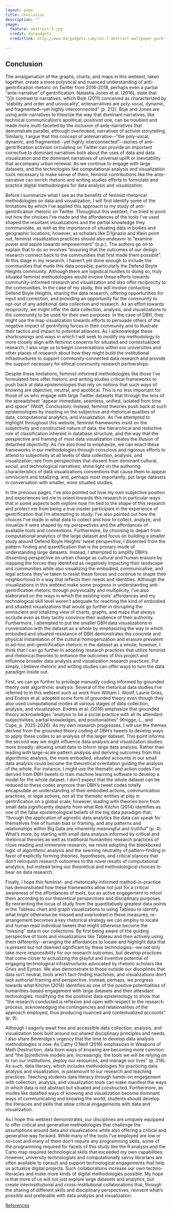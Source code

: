 ```yaml
---
layout: page
title: Conclusion
description: ""
image:
  feature: abstract-3.jpg
  credit: dargadgetz
  creditlink: http://www.dargadgetz.com/ios-7-abstract-wallpaper-pack-for-iphone-5-and-ipod-touch-retina/
  
---
```


## Conclusion

The amalgamation of the graphs, charts, and maps in this webtext, taken together, create a more polyvocal and nuanced understanding of anti-gentrification rhetoric on Twitter from 2016-2018, perhaps even a partial “ante-narrative” of gentrification. Natasha Jones et al. (2016), state that “[i]n contrast to narratives, which Boje (2011) conceived as characterized by ‘stability and order and univocality’, antenarratives are poly-vocal, dynamic, and fragmented—yet highly interconnected” (p. 212). Boje and Jones are using ante-narratives to theorize the way that dominant narratives, like technical communication’s apolitical, positivist one, can be troubled and made more multi-faceted by the inclusion of ante-narratives that demonstrate parallel, although overlooked, narratives of activist storytelling. Similarly, I argue that this concept of antenarrative--”the poly-vocal, dynamic, and fragmented--yet highly interconnected”--stories of anti-gentrification activism circulating on Twitter can provide an important corrective to dominant narratives both about the uses of data and data visualization and the dominant narratives of universal uplift or inevitability that accompany urban renewal. As we continue to engage with large datasets, and the technologies like computational analysis and visualization tools necessary to make sense of them, feminist contributions like the ante-narrative can enrich rhetoric and writing studies efforts to formulate and practice digital methodologies for data analysis and visualization. 

Before I summarize what I see as the benefits of feminist rhetorical methodologies on data and visualization, I will first identify some of the limitations by which I’ve applied this approach to my study of anti-gentrification rhetoric on Twitter. Throughout this webtext, I’ve tried to point out how the choices I’ve made and the affordances of the tools I’ve used shaped the resultant visualizations and the partial knowledge they communicate, as well as the importance of situating data in bodies and geographic locations; however, as scholars like D’Ignazio and Klein point out, feminist visualization practices should also endeavor to “examine power and aspire towards empowerment” (n.p.). The authors go on to explain that to do so involves “ensuring that the outcomes of our design research connect back to the communities that first made them possible”. At this stage in my research, I haven’t yet done enough to include the communities that made this data possible, particularly the Defend Boyle Heights community. Although there are logistical hurdles to doing so, truly situated feminist methodologies would involve these efforts towards community-informed research and visualization and also offer reciprocity to the communities. In the case of my study, this will involve contacting Defend Boyle Heights, sharing the data research, offering opportunities for input and correction, and providing an opportunity for the community to opt-out of any additional data collection and research. As an effort towards reciprocity, we might offer the data collection, analysis, and visualizations to the community to be used for their own purposes. In the case of DBH, they might use the map visualization towards efforts to persuade others of the negative impact of gentrifying forces in their community and to illustrate their tactics and impact to potential alliances. As I acknowledge these shortcomings and ways in which I will seek to modify my methodology to more closely align with feminist concerns for situated and contextualized research, I also urge us to begin conversations within our universities and other places of research about how they might build the institutional infrastructures to support community-connected data research and provide the support necessary for ethical community research partnerships. 

Despite these limitations, feminist-informed methodologies like those I’ve formulated here offer rhetoric and writing studies critical frameworks to push back at data epistemologies that rely on notions that such ways of knowing are objective, neutral, and apolitical. This is no less important for those of us who engage with large Twitter datasets that through the lens of the spreadsheet “appear immediate, seamless, unified, isolated from time and space” (Wolff, Conclusion). Instead, feminist theories push back at such epistemologies by insisting on the subjective and rhetorical qualities of data, computational analytics, and visualization. As I’ve attempted to highlight throughout this website, feminist frameworks insist on the subjectivity and constructed nature of data, the hierarchical and reductive role of classification inherent in database structure, and the way that the perspective and framing of most data visualization creates the illusion of detached objectivity. As I’ve also tried to emphasize, we can enact these frameworks in our methodologies through conscious and rigorous efforts to attend to subjectivity at all levels of data collection, analysis, and visualization; see from perspectives that dissent from dominant cultural, social, and technological narratives; shine light on the authoring characteristics of data visualizations conventions that cause them to appear omniscient and totalizing; and, perhaps most importantly, put large datasets in conversation with smaller, more situated studies. 

In the previous pages, I’ve also pointed out how my own subjective position and experiences led me to orient towards this research in particular ways that in some aspects both explore how I’m tied to the shape of this research and protect me from being a true insider participant in the experience of gentrification that I’m attempting to study. I’ve also pointed out how the choices I’ve made in what data to collect and how to collect, analyze, and visualize it were shaped by my perspectives and the affordances of available tools and conventions. Furthermore, by choosing to depart from computational analytics of the large dataset and focus on building a smaller study around Defend Boyle Heights’ tweet perspective, I dissented from the pattern-finding and quantification that is the primary mode of understanding large datasets. Instead, I attempted to amplify DBH’s dissenting perspective on urban change as cultural and human erasure by mapping the forces they identified as negatively impacting their landscape and communities while also visualizing the embodied, communicative, and legal actions they’ve taken to resist these forces and continue to shape their neighborhood in a way that reflects their needs and identities. Although the visualizations in this webtext make some progress in understanding anti-gentrification rhetoric through polyvocality and multiplicity, I’ve also elaborated on the ways in which the existing tools’ affordances and my technological skill level weren’t adequate for reaching the kind of embodied and situated visualizations that would go further in disrupting the omniscient and totalizing view of charts, graphs, and maps that always occlude even as they tacitly convince their audience of their authority. Furthermore, I attempted to put the smaller DBH data visualizations in conversation with the dataset as a whole by emphasizing the way in which embodied and situated resistance of DBH demonstrates the concrete and physical instantiation of the cultural homogenization and erasure prevalent in ad-hoc anti-gentrification rhetoric in the dataset as a whole; however, I think that I can go further in adopting research practices that utilize feminist and rhetorical theories to enhance the outcomes of this project and influence broader data analysis and visualization research practices. Put simply, I believe rhetoric and writing studies can offer ways to turn the data paradigm inside out.       

First, we can go further to privilege manually coding informed by grounded theory over algorithmic analysis. Several of the rhetorical data studies I’ve referred to in this webtext such as work from William I. Woolf, Laurie Gries, and Endres et al. adopted some form of grounded theory even though they also used computational modes at various stages of data collection, analysis, and visualization. Endres et al. (2016) emphasize that grounded theory acknowledges “analysis to be a social practice with all its attendant subjectivities, partial knowledges, and positionalities” (Knigge, L., and Cope, p. 2025-2026). As my own research progresses, I will use the themes derived from the grounded theory coding of DBH’s tweets to develop ways to apply these codes to an analysis of the larger dataset. This point informs the second way we might influence data analysis and visualization studies more broadly: allowing small data to inform large data analysis. Rather than leading with large-scale pattern analysis and deriving outcomes from this algorithmic analysis, the more embodied, situated accounts in our small data analysis could become the theoretical orientation guiding the analysis of the whole. For instance, I might use the thematic and action codes I’ve derived from DBH tweets to train machine learning software to develop a model for the whole dataset. I don’t expect that the whole dataset can be reduced to these codes anymore than DBH’s tweet codes totally encapsulate an understanding of their embodied actions, communication practices, or legal actions, nor all the thematic entities at play in gentrification on a global scale; however, leading with theories born from small data significantly departs from what Rob Kitchin (2014) identifies as one of the false epistemological beliefs of the big data paradigm that, “through the application of agnostic data analytics the data can speak for themselves free of human bias or framing, and any patterns and relationships within Big Data are inherently meaningful and truthful” (p. 4). What’s more, by starting with small data analysis informed by critical and rhetorical theories as well as traditional humanities research practices of close reading and immersive research, we resist adopting the blackboxed logic of algorithmic analysis and the seeming neutrality of pattern-finding in favor of explicitly forming theories, hypotheses, and critical stances that don’t relinquish research outcomes to the novel results of computational analytics, but instead bring our theoretical and methodological choices to bear on data research.

Finally, I hope this feminist- and rhetorically-informed method-in-practice has demonstrated how these frameworks allow not just for a critical awareness of the affordances of tools, but an active engagement to retool them according to our theoretical perspectives and disciplinary purposes. By reorienting the locus of study from the quantitatively greatest data points in the Tableau chart and graph visualizations to using Tableau to identify what might otherwise be missed and overlooked in these measures, re-arrangement becomes a key rhetorical strategy we can employ to locate and human read individual tweets that might otherwise become the “missing” data in our collections. By first being aware of the guiding perspective of tools and visualizations like Tableau and then actively using them differently--arranging the affordances to locate and highlight data that is present but not deemed significant by these technologies--we not only take more responsibility for our research outcomes, but develop practices that come closer to actualizing the playful and inventive potential of engaging technological infrastructures advocated by rhetoric scholars like Gries and Eyman. We also demonstrate to those outside our disciplines that data isn’t neutral, tools aren’t fact-finding machines, and visualizations don’t lack authorial framing and perspective. Instead, perhaps, we progress towards what Kitchin (2014) identifies as one of the positive potentialities of humanities-based engagement with large datasets and their attendant technologies: modifying the the positivist data epistemology to show that "the research conducted is reflexive and open with respect to the research process, acknowledging the contingencies and relationalities of the approach employed, thus producing nuanced and contextualized accounts" (p. 9).

Although I eagerly await free and accessible data collection, analysis, and visualization tools built around our shared disciplinary principles and needs, I also share Beveridge’s urgency that the time to develop data analysis methodologies is now. As Cathy O’Neill (2016) emphasizes in Weapons of Math Destruction, data born ways of knowing are becoming more common and “the [p]redictive models are, increasingly, the tools we will be relying on to run our institutions, deploy our resources, and manage our lives” (p. 218). As such, data literacy, which includes methodologies for practicing data analysis and visualization, is paramount to our research and teaching practices. Teaching students data literacy through hands-on engagement with collection, analysis, and visualization tools can make manifest the ways in which data is not abstract but situated and constructed. Furthermore, as modes like datafied ways of knowing and visualization become dominant ways of communicating and knowing the world, students should develop the literacies and skills that allow critical engagements with data and visualization. 

As I hope this webtext demonstrates, our disciplines are uniquely equipped to offer critical and generative methodologies that challenge the assumptions around data and visualizations while also offering a critical and generative way forward. While many of the tools I’ve employed are low or no-cost and many of them don’t require any programming skills, some of the programming required for facets of this study like the R analysis and the Carto map required technological skills that exceeded my own capabilities; however, university technologists and computationally savvy librarians are often available to consult and support technological engagements that help us actualize digital projects. Such collaborations increase our own techno-literacies and make more kinds of digital methodologies possible. My hope is that more of us will not just explore large datasets and analytics, but create interinstitutional and cross-institutional collaborations that, through the sharing of different skills and disciplinary perspectives, reinvent what’s possible and preferable with data analysis and visualization.

<div class="next-container">
	<a class="next-page" href="{{ site.url }}/references/">References</a>
</div>
